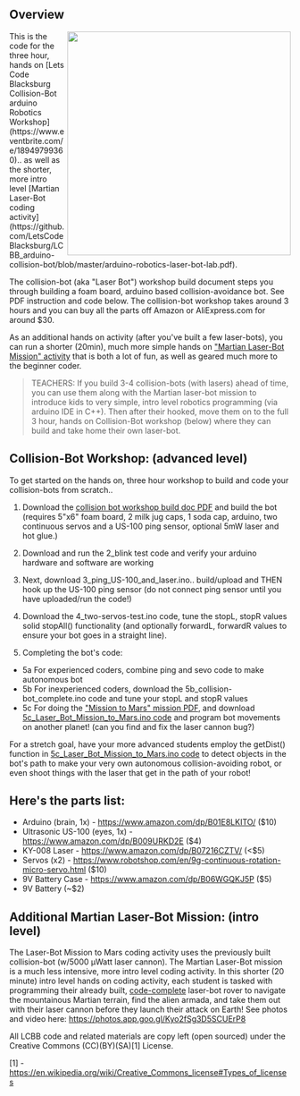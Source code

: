 ## Overview
<IMG SRC=http://theweeks.org/tmp/PICS/LCBB/laser-bot.png align=right width=400>
This is the code for the three hour, hands on [Lets Code Blacksburg Collision-Bot arduino Robotics Workshop](https://www.eventbrite.com/e/18949799360).. as well as the shorter, more intro level [Martian Laser-Bot coding activity] (https://github.com/LetsCodeBlacksburg/LCBB_arduino-collision-bot/blob/master/arduino-robotics-laser-bot-lab.pdf).

The collision-bot (aka "Laser Bot") workshop build document steps you through building a foam board, arduino based collision-avoidance bot. See PDF instruction and code below.  The collision-bot workshop takes around 3 hours and you can buy all the parts off Amazon or AliExpress.com for around $30.

As an additional hands on activity (after you've built a few laser-bots), you can run a shorter (20min), much more simple hands on ["Martian Laser-Bot Mission" activity](https://github.com/LetsCodeBlacksburg/LCBB_arduino-collision-bot/blob/master/arduino-robotics-laser-bot-lab.pdf) that is both a lot of fun, as well as geared much more to the beginner coder.

> TEACHERS: If you build 3-4 collision-bots (with lasers) ahead of time, you can use them along 
> with the Martian laser-bot mission to introduce kids to very simple, intro level robotics programming 
> (via arduino IDE in C++).  Then after their hooked, move them on to the full 3 hour, hands on 
> Collision-Bot workshop (below) where they can build and take home their own laser-bot.


## Collision-Bot Workshop: (advanced level)
To get started on the hands on, three hour workshop to build and code your collision-bots from scratch..

1.  Download the [collision bot workshop build doc PDF](https://github.com/LetsCodeBlacksburg/LCBB_arduino-collision-bot/blob/master/PDF_arduino-robotics-collision-bot.pdf) and build the bot (requires 5"x6" foam board, 2 milk jug caps, 1 soda cap, arduino, two continuous servos and a US-100 ping sensor, optional 5mW laser and hot glue.)

2. Download and run the 2_blink test code and verify your arduino hardware and software are working

3. Next, download 3_ping_US-100_and_laser.ino.. build/upload and THEN hook up the US-100 ping sensor (do not connect ping sensor until you have uploaded/run the code!)

4. Download the 4_two-servos-test.ino code, tune the stopL, stopR values solid stopAll() functionality (and optionally forwardL, forwardR values to ensure your bot goes in a straight line).

5. Completing the bot's code:
* 5a For experienced coders, combine ping and sevo code to make autonomous bot
* 5b For inexperienced coders, download the 5b_collision-bot_complete.ino code and tune your stopL and stopR values
* 5c For doing the ["Mission to Mars" mission PDF](https://github.com/LetsCodeBlacksburg/LCBB_arduino-collision-bot/blob/master/arduino-robotics-laser-bot-lab.pdf), and download [5c_Laser_Bot_Mission_to_Mars.ino code](https://github.com/LetsCodeBlacksburg/LCBB_arduino-collision-bot/blob/master/5c_Laser_Bot_Mission_to_Mars.ino) and program bot movements on another planet! (can you find and fix the laser cannon bug?)

For a stretch goal, have your more advanced students employ the getDist() function in [5c_Laser_Bot_Mission_to_Mars.ino code](https://github.com/LetsCodeBlacksburg/LCBB_arduino-collision-bot/blob/master/5c_Laser_Bot_Mission_to_Mars.ino) to detect objects in the bot's path to make your very own autonomous collision-avoiding robot, or even shoot things with the laser that get in the path of your robot!

## Here's the parts list:
* Arduino (brain, 1x) - https://www.amazon.com/dp/B01E8LKITO/ ($10)
* Ultrasonic US-100 (eyes, 1x) - https://www.amazon.com/dp/B009URKD2E ($4)
* KY-008 Laser - https://www.amazon.com/dp/B07216CZTV/  (<$5)
* Servos (x2) - https://www.robotshop.com/en/9g-continuous-rotation-micro-servo.html ($10)
* 9V Battery Case - https://www.amazon.com/dp/B06WGQKJ5P ($5)
* 9V Battery (~$2)


## Additional Martian Laser-Bot Mission: (intro level)
The Laser-Bot Mission to Mars coding activity uses the previously built collision-bot (w/5000 µWatt laser cannon). The Martian Laser-Bot mission is a much less intensive, more intro level coding activity.  In this shorter (20 minute) intro  level hands on coding activity, each student is tasked with programming their already built, [code-complete](https://github.com/LetsCodeBlacksburg/LCBB_arduino-collision-bot/blob/master/5c_Laser_Bot_Mission_to_Mars.ino) laser-bot rover to navigate the mountainous Martian terrain, find the alien armada, and take them out with their laser cannon before they launch their attack on Earth!  See photos and video here:
https://photos.app.goo.gl/Kyo2fSg3D5SCUErP8

All LCBB code and related materials are copy left (open sourced) under the Creative Commons (CC)(BY)(SA)[1] License.

[1] - https://en.wikipedia.org/wiki/Creative_Commons_license#Types_of_licenses
